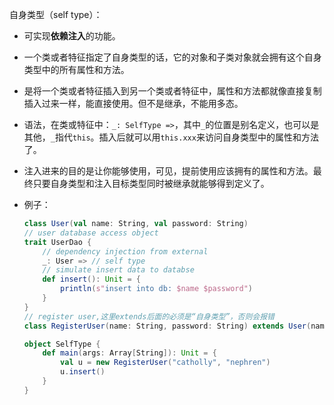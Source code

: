 自身类型（self type）：

- 可实现**依赖注入**的功能。

- 一个类或者特征指定了自身类型的话，它的对象和子类对象就会拥有这个自身类型中的所有属性和方法。

- 是将一个类或者特征插入到另一个类或者特征中，属性和方法都就像直接复制插入过来一样，能直接使用。但不是继承，不能用多态。

- 语法，在类或特征中：`_: SelfType =>`，其中`_`的位置是别名定义，也可以是其他，`_`指代`this`。插入后就可以用`this.xxx`来访问自身类型中的属性和方法了。

- 注入进来的目的是让你能够使用，可见，提前使用应该拥有的属性和方法。最终只要自身类型和注入目标类型同时被继承就能够得到定义了。

- 例子：

  ```scala
  class User(val name: String, val password: String)
  // user database access object
  trait UserDao {
      // dependency injection from external
      _: User => // self type
      // simulate insert data to databse
      def insert(): Unit = {
          println(s"insert into db: $name $password")
      }
  }
  // register user,这里extends后面的必须是“自身类型”，否则会报错
  class RegisterUser(name: String, password: String) extends User(name, password) with UserDao
  
  object SelfType {
      def main(args: Array[String]): Unit = {
          val u = new RegisterUser("catholly", "nephren")
          u.insert()
      }
  }